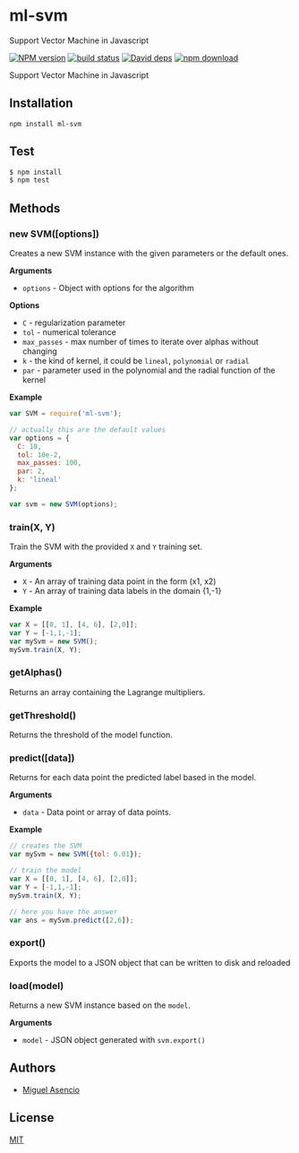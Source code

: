 # ml-svm
Support Vector Machine in Javascript

  [![NPM version][npm-image]][npm-url]
  [![build status][travis-image]][travis-url]
  [![David deps][david-image]][david-url]
  [![npm download][download-image]][download-url]

Support Vector Machine in Javascript

## Installation

`npm install ml-svm`

## Test

```js
$ npm install
$ npm test
```

## Methods

### new SVM([options])

Creates a new SVM instance with the given parameters or the default ones.

__Arguments__
* `options` - Object with options for the algorithm

__Options__

* `C` - regularization parameter
* `tol` - numerical tolerance
* `max_passes` - max number of times to iterate over alphas without changing
* `k` - the kind of kernel, it could be `lineal`, `polynomial` or `radial`
* `par` - parameter used in the polynomial and the radial function of the kernel

__Example__

```js
var SVM = require('ml-svm');

// actually this are the default values
var options = {
  C: 10,
  tol: 10e-2,
  max_passes: 100,
  par: 2,
  k: 'lineal'
};

var svm = new SVM(options);
```

### train(X, Y)

Train the SVM with the provided `X` and `Y` training set.

__Arguments__

* `X` - An array of training data point in the form (x1, x2)
* `Y` - An array of training data labels in the domain {1,-1}

__Example__

```js
var X = [[0, 1], [4, 6], [2,0]];
var Y = [-1,1,-1];
var mySvm = new SVM();
mySvm.train(X, Y);
```

### getAlphas()

Returns an array containing the Lagrange multipliers.

### getThreshold()

Returns the threshold of the model function.

### predict([data])

Returns for each data point the predicted label based in the model.

__Arguments__

* `data` - Data point or array of data points.

__Example__

```js
// creates the SVM
var mySvm = new SVM({tol: 0.01});

// train the model
var X = [[0, 1], [4, 6], [2,0]];
var Y = [-1,1,-1];
mySvm.train(X, Y);

// here you have the answer
var ans = mySvm.predict([2,6]);
```

### export()

Exports the model to a JSON object that can be written to disk and reloaded

### load(model)

Returns a new SVM instance based on the `model`.

__Arguments__

* `model` - JSON object generated with `svm.export()`

## Authors

  - [Miguel Asencio](https://github.com/maasencioh)

## License

  [MIT](./LICENSE)

[npm-image]: https://img.shields.io/npm/v/ml-svm.svg?style=flat-square
[npm-url]: https://npmjs.org/package/ml-svm
[travis-image]: https://img.shields.io/travis/mljs/svm/master.svg?style=flat-square
[travis-url]: https://travis-ci.org/mljs/svm
[david-image]: https://img.shields.io/david/mljs/svm.svg?style=flat-square
[david-url]: https://david-dm.org/mljs/svm
[download-image]: https://img.shields.io/npm/dm/ml-svm.svg?style=flat-square
[download-url]: https://npmjs.org/package/ml-svm
